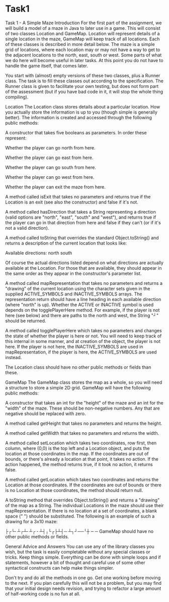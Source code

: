 # Task1
Task 1 - A Simple Maze
Introduction
For the first part of the assignment, we will build a model of a maze in Java to later use in a game. This will consist of two classes Location and GameMap. Location will represent details of a single location in the maze, GameMap will keep track of all locations. Each of these classes is described in more detail below. The maze is a simple grid of locations, where each location may or may not have a way to get to the adjacent locations to the north, east, south or west. Some parts of what we do here will become useful in later tasks. At this point you do not have to handle the game itself, that comes later.

You start with (almost) empty versions of these two classes, plus a Runner class. The task is to fill these classes out according to the specification. The Runner class is given to facilitate your own testing, but does not form part of the assessment (but if you have bad code in it, it will stop the whole thing compiling).

Location
The Location class stores details about a particular location. How you actually store the information is up to you (though simple is generally better). The information is created and accessed through the following public methods:

A constructor that takes five booleans as parameters. In order these represent:

Whether the player can go north from here.

Whether the player can go east from here.

Whether the player can go south from here.

Whether the player can go west from here.

Whether the player can exit the maze from here.

A method called isExit that takes no parameters and returns true if the Location is an exit (see also the constructor) and false if it's not.

A method called hasDirection that takes a String representing a direction (valid options are "north", "east", "south" and "west"), and returns true if the player can go in that direction from here and false if they can't (or if it's not a valid direction).

A method called toString that overrides the standard Object.toString() and returns a description of the current location that looks like:

Available directions:
north
south

Of course the actual directions listed depend on what directions are actually available at the Location. For those that are available, they should appear in the same order as they appear in the constructor's parameter list.

A method called mapRepresentation that takes no parameters and returns a "drawing" of the current location using the character sets given in the supplied ACTIVE_SYMBOLS and INACTIVE_SYMBOLS arrays. The representation return should have a line heading in each available direction (where "north" is up). Whether the ACTIVE or INACTIVE symbol is used depends on the togglePlayerHere method. For example, if the player is not here (see below) and there are paths to the north and west, the String "┘" should be returned.

A method called togglePlayerHere which takes no parameters and changes the state of whether the player is here or not. You will need to keep track of this internal in some manner, and at creation of the object, the player is not here. If the player is not here, the INACTIVE_SYMBOLS are used in mapRepresentation, if the player is here, the ACTIVE_SYMBOLS are used instead.

The Location class should have no other public methods or fields than these.

GameMap
The GameMap class stores the map as a whole, so you will need a structure to store a simple 2D grid. GameMap will have the following public methods:

A constructor that takes an int for the "height" of the maze and an int for the "width" of the maze. These should be non-negative numbers. Any that are negative should be replaced with zero.

A method called getHeight that takes no parameters and returns the height.

A method called getWidth that takes no parameters and returns the width.

A method called setLocation which takes two coordinates, row first, then column, where (0,0) is the top left and a Location object, and puts the location at those coordinates in the map. If the coordinates are out of bounds, or there's already a location at that point, it takes no action. If the action happened, the method returns true, if it took no action, it returns false.

A method called getLocation which takes two coordinates and returns the Location at those coordinates. If the coordinates are out of bounds or there is no Location at those coordinates, the method should return null.

A toString method that overrides Object.toString() and returns a "drawing" of the map as a String. The individual Locations in the maze should use their mapRepresentation. If there is no location at a set of coordinates, a blank space (" ") should be substituted. The following is an example of such a drawing for a 3x10 maze:

├┌└╴┴┌┴╴┴┌
╴┴┤╷└┌├┴┤─
┴┐┘──╵┼╶╴─
GameMap should have no other public methods or fields.

General Advice and Answers
You can use any of the library classes you wish, but the task is easily completable without any special classes or tricks. Keep things simple. Everything can be done with simple loops and if statements, however a bit of thought and careful use of some other syntactical constructs can help make things simpler.

Don't try and do all the methods in one go. Get one working before moving to the next. If you plan carefully this will not be a problem, but you may find that your initial design needs revision, and trying to refactor a large amount of half-working code is no fun at all.
